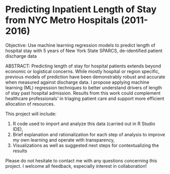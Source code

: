 # Predicting Inpatient Length of Stay from NYC Metro Hospitals (2011-2016)

Objective: Use machine learning regression models to predict length of hospital stay with 5 years of New York State SPARCS, de-identified patient discharge data

ABSTRACT: Predicting length of stay for hospital patients extends beyond economic or logistical concerns. 
While mostly hospital or region specific, previous models of prediction have been demonstrably robust and accurate when measured against discharge data. 
I propose applying machine learning (ML) regression techniques to better understand drivers of length of stay past hospital admission.
Results from this work could complement healthcare professionals’ in triaging patient care and support more efficient allocation of resources. 



This project will include:
1) R code used to import and analyze this data (carried out in R Studio IDE), 
2) Brief explanation and rationalization for each step of analysis to improve my own learning and operate with transparency,
3) Visualizations as well as suggested next steps for contextualizing the results

Please do not hesitate to contact me with any questions concerning this project. I welcome all feedback, especially interest in collaboration!
